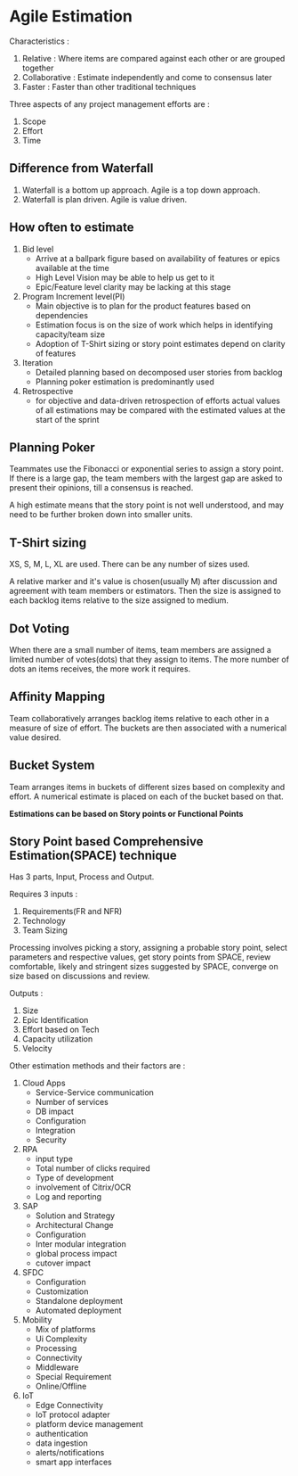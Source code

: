 # Agile Estimation

Characteristics :

1. Relative : Where items are compared against each other or are grouped together
2. Collaborative : Estimate independently and come to consensus later
3. Faster : Faster than other traditional techniques

Three aspects of any project management efforts are :

1. Scope
2. Effort
3. Time

## Difference from Waterfall

1. Waterfall is a bottom up approach. Agile is a top down approach.
2. Waterfall is plan driven. Agile is value driven.

## How often to estimate

1. Bid level
    - Arrive at a ballpark figure based on availability of features or epics available at the time
    - High Level Vision may be able to help us get to it
    - Epic/Feature level clarity may be lacking at this stage
2. Program Increment level(PI)
    - Main objective is to plan for the product features based on dependencies
    - Estimation focus is on the size of work which helps in identifying capacity/team size
    - Adoption of T-Shirt sizing or story point estimates depend on clarity of features
3. Iteration
    - Detailed planning based on decomposed user stories from backlog
    - Planning poker estimation is predominantly used
4. Retrospective
    - for objective and data-driven retrospection of efforts actual values of all estimations may be compared with the estimated values at the start of the sprint

## Planning Poker

Teammates use the Fibonacci or exponential series to assign a story point. If there is a large gap, the team members with the largest gap are asked to present their opinions, till a consensus is reached.

A high estimate means that the story point is not well understood, and may need to be further broken down into smaller units.

## T-Shirt sizing

XS, S, M, L, XL are used. There can be any number of sizes used.

A relative marker and it's value is chosen(usually M) after discussion and agreement with team members or estimators. Then the size is assigned to each backlog items relative to the size assigned to medium.

## Dot Voting

When there are a small number of items, team members are assigned a limited number of votes(dots) that they assign to items. The more number of dots an items receives, the more work it requires.

## Affinity Mapping

Team collaboratively arranges backlog items relative to each other in a measure of size of effort. The buckets are then associated with a numerical value desired.

## Bucket System

Team arranges items in buckets of different sizes based on complexity and effort. A numerical estimate is placed on each of the bucket based on that.

**Estimations can be based on Story points or Functional Points**

## Story Point based Comprehensive Estimation(SPACE) technique

Has 3 parts, Input, Process and Output.

Requires 3 inputs :

1. Requirements(FR and NFR)
2. Technology
3. Team Sizing

Processing involves picking a story, assigning a probable story point, select parameters and respective values, get story points from SPACE, review comfortable, likely and stringent sizes suggested by SPACE, converge on size based on discussions and review.

Outputs :

1. Size
2. Epic Identification
3. Effort based on Tech
4. Capacity utilization
5. Velocity

Other estimation methods and their factors are : 

1. Cloud Apps
    - Service-Service communication
    - Number of services
    - DB impact
    - Configuration
    - Integration
    - Security
2. RPA
    - input type
    - Total number of clicks required
    - Type of development
    - involvement of Citrix/OCR
    - Log and reporting
3. SAP
    - Solution and Strategy
    - Architectural Change
    - Configuration
    - Inter modular integration
    - global process impact
    - cutover impact
4. SFDC
    - Configuration
    - Customization
    - Standalone deployment
    - Automated deployment
5. Mobility
    - Mix of platforms
    - Ui Complexity
    - Processing
    - Connectivity
    - Middleware
    - Special Requirement
    - Online/Offline
6. IoT
    - Edge Connectivity
    - IoT protocol adapter
    - platform device management
    - authentication
    - data ingestion
    - alerts/notifications
    - smart app interfaces
